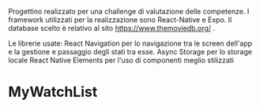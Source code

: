 Progettino realizzato per una challenge di valutazione delle competenze.
I framework utilizzati per la realizzazione sono React-Native e Expo.
Il database scelto è relativo al sito https://www.themoviedb.org/ .

Le librerie usate:
React Navigation per lo navigazione tra le screen dell'app e la gestione e passaggio degli stati tra esse.
Async Storage per lo storage locale
React Native Elements per l'uso di componenti meglio stilizzati


# MyWatchList
